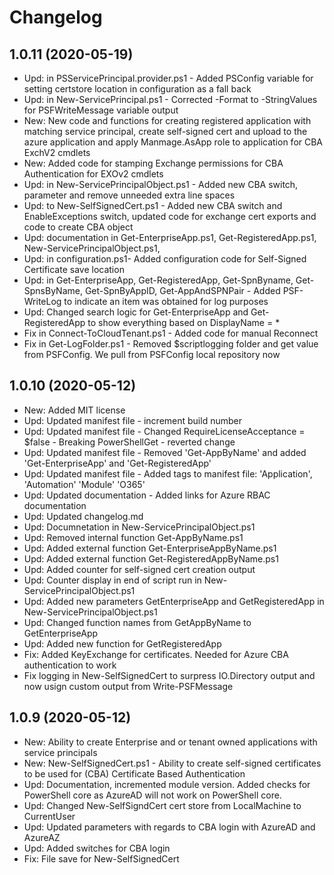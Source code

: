 ﻿# Changelog
## 1.0.11 (2020-05-19)
 - Upd: in PSServicePrincipal.provider.ps1 - Added PSConfig variable for setting certstore location in configuration as a fall back
 - Upd: in New-ServicePrincipal.ps1 - Corrected -Format to -StringValues for PSFWriteMessage variable output
 - New: New code and functions for creating registered application with matching service principal, create self-signed cert and upload to the azure application and apply Manmage.AsApp role to application for CBA ExchV2 cmdlets
 - New: Added code for stamping Exchange permissions for CBA Authentication for EXOv2 cmdlets
 - Upd: in New-ServicePrincipalObject.ps1 - Added new CBA switch, parameter and remove unneeded extra line spaces
 - Upd: to New-SelfSignedCert.ps1 - Added new CBA switch and EnableExceptions switch, updated code for exchange cert exports and code to create CBA object
 - Upd: documentation in Get-EnterpriseApp.ps1, Get-RegisteredApp.ps1, New-ServicePrincipalObject.ps1,
 - Upd: in configuration.ps1- Added configuration code for Self-Signed Certificate save location
 - Upd: in Get-EnterpriseApp, Get-RegisteredApp, Get-SpnByname, Get-SpnsByName, Get-SpnByAppID, Get-AppAndSPNPair - Added PSF-WriteLog to indicate an item was obtained for log purposes
 - Upd: Changed search logic for Get-EnterpriseApp and Get-RegisteredApp to show everything based on DisplayName = *
 - Fix in Connect-ToCloudTenant.ps1 - Added code for manual Reconnect
 - Fix in Get-LogFolder.ps1 - Removed $scriptlogging folder and get value from PSFConfig. We pull from PSFConfig local repository now

## 1.0.10 (2020-05-12)
 - New: Added MIT license
 - Upd: Updated manifest file - increment build number
 - Upd: Updated manifest file - Changed RequireLicenseAcceptance = $false - Breaking PowerShellGet - reverted change
 - Upd: Updated manifest file - Removed 'Get-AppByName' and added 'Get-EnterpriseApp' and 'Get-RegisteredApp'
 - Upd: Updated manifest file - Added tags to manifest file: 'Application', 'Automation' 'Module' 'O365'
 - Upd: Updated documentation - Added links for Azure RBAC documentation
 - Upd: Updated changelog.md
 - Upd: Documnetation in New-ServicePrincipalObject.ps1
 - Upd: Removed internal function Get-AppByName.ps1
 - Upd: Added external function Get-EnterpriseAppByName.ps1
 - Upd: Added external function  Get-RegisteredAppByName.ps1
 - Upd: Added counter for self-signed cert creation output
 - Upd: Counter display in end of script run in New-ServicePrincipalObject.ps1
 - Upd: Added new parameters GetEnterpriseApp and GetRegisteredApp in New-ServicePrincipalObject.ps1
 - Upd: Changed function names from GetAppByName to GetEnterpriseApp
 - Upd: Added new function for GetRegisteredApp
 - Fix: Added KeyExchange for certificates. Needed for Azure CBA authentication to work
 - Fix logging in New-SelfSignedCert to surpress IO.Directory output and now usign custom output from Write-PSFMessage

## 1.0.9 (2020-05-12)
 - New: Ability to create Enterprise and or tenant owned applications with service principals
 - New: New-SelfSignedCert.ps1 - Ability to create self-signed certificates to be used for (CBA) Certificate Based Authentication
 - Upd: Documentation, incremented module version. Added checks for PowerShell core as AzureAD will not work on PowerShell core.
 - Upd: Changed New-SelfSigndCert cert store from LocalMachine to CurrentUser
 - Upd: Updated parameters with regards to CBA login with AzureAD and AzureAZ
 - Upd: Added switches for CBA login
 - Fix: File save for New-SelfSignedCert